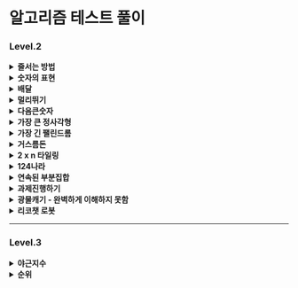 # 알고리즘 테스트 풀이 

### Level.2

<details>
  <summary><b>줄서는 방법</b></summary>
  <div markdown="1">
    <ul>
       (2024.07.31)
      <li> 재귀를 이용하면 된다고 생각했지만, 구현을 하지 못함</li>

    public int[] solution(int n, long k) {
      int[] answer = {};
      int[] temp = new int[n];
      total = n;
      for (int i = 1; i <= n; i++) {
          boolean[] visited = new boolean[total];
          DFS(i,visited, temp);
      }
    
        return answer;
    }
      
      public void DFS(int ord, boolean[] visited, int[] temp) {
          if(temp.length==3){
              return;
          }
          for (int i = 1; i <= total ; i++) {
              if (!visited[i - 1]) {
                  // 방문하지 않았다면
                  visited[ord-1] = true;
                  temp[ord-1] = i;
                  DFS(ord++, )
      
              }
          }
      }

✅ 메인 메소드에 루프 존재하지 않음

✅ 방문 여부 메소드는 전역으로 선언한 후, 루프의 순서를 담음 (≠ 깊이)

✅ 변수로 넘기는 것은 depth (배열의 순서가 됨)

☑️ 깊이가 총 길이랑 같은 경우 return 

☑️ 찾는 순서라면 그땐 answer 에 담아주고 끝냄

    public int[] solution(int n, long k) {
      answer = new int[n];
      int[] temp = new int[n];
      visited = new boolean[n]; // 방문한 배열은 전역으로 설정
      DFS(0,temp, k);
      return answer;
    }
    public void DFS(int ord, int[] temp, long k) {
      if(ord == temp.length){
          // 가장 마지막 깊이까지 옴
          cnt++; // 조건에 만족하는 배열의 개수 더해주기 
          if (cnt == k) {
              // 해당하는 순서라면
              for (int i = 0; i < temp.length; i++) {
                  answer[i] = temp[i];
              }
          }
          return;
      }
      for (int i = 0; i < temp.length ; i++) {
          if (!visited[i]) {
              // 방문하지 않았다면
              visited[i] = true;
              temp[ord] = i+1;// 깊이 대로 값이 바뀌어 넣어짐 
              DFS(ord + 1, temp, k);
              visited[i] = false;
    
          }
      }
    }

  이렇게 하면 시간초과 발생함 
  </ul>
  </div>
</details>

<details>
  <summary><b>숫자의 표현</b></summary>
  <div markdown="1">
    <ul>
       (2024.08.07)
      <li>Trial_1 문제에 나와있는 걸 그대로 코드에 구현함 </li>

    int givenNum = 0;
    int answer = 0;
    boolean numberOne = false;
    public int solution(int n) {
        givenNum = n;
        answer = 0;
        // 더해서 해당 값이 나오는 경우의 수를 구함
        // 연속해서 값을 더하려면 일단 무조건 그 숫자의 절반 값은 확보함
        // 그 다음 가능성은 그 절반 값보다 작은 경우
        // -> 그때의 값이 1보다 작으면 끝
        // 그 값이 n 이 되면 더하고, n보다 크면 넘어감
        // -> 1까지 내려오면 더이상 더 할 수 없는 옵션 없음
    
        if (n <= 2) {
            // 1경우만 존재함
            return 1;
        }
    
        int half = n/2;
        if (n % 2 != 0) {
            half += 1; // 1개 더함
        }
    
        for (int i = half; i >=1 ; i--) {
            sum(i);
            if (numberOne) {
                // 끝까지 온 경우 끝내야함
                break;
            }
        }
        return answer+1;
    }
    
    private void sum(int i) {
        int total = i;
        int idx = 1;
    
        while (total + (i-idx) <= givenNum) {
            if (i-idx == 1) {
                // 끝까지 왔다는 것
                numberOne = true;
            }
            // 합이 주어진 숫자보다 작을 때까지 더함
            total += (i-idx);
            if (total == givenNum) {
                // 연속된 합이 같을 때임
                answer++;
                return; // 루프 빠져서 다시 돌아감
            }
            idx++;
        }
    
    }

✅ 반으로 먼저 쪼갠 후에, 하나씩 빼면서 루프를 돌리는 로직 

✅ 말그대로 하나씩 돌리기 때문에 -> 시간 초과 발생함 

☑️ 정수론 정리 : 주어진 수의 홀수 약수의 개수와 같다 


    public int solution(int n) {
        int answer = 0;

        for(int i = 1; i <= n; i+=2){
            if(n % i == 0) answer++;
        }   

        return answer;
    }

  </ul>
  </div>
</details>


<details>
  <summary><b>배달</b></summary>
  <div markdown="1">
    <ul>
       (2024.08.19)
      <li>Trial_1 DFS로 depth를 주고, 끝까지 탐색하는 방법 생각,,, 그러나 완결을 못냄 </li>

    public int solution(int N, int[][] road, int K) {
        int answer = 0;
        // 각각 모든 조합을 넣을 수 있는 배열 생성
        int[][] directions = new int[N+1][N+1];
        for (int[] each : road) {
            directions[each[0]][each[1]] = each[2];
            directions[each[1]][each[2]] = each[2];
        }

        for (int i = 1; i <= N ; i++) { // level
            for (int j = 1; j <= N; j++) { // row
                if (directions[i][j] == 0) {
                    continue; // 값이 없으면 건너띄고
                }else{
                    DFS(i, j, directions[i][j]);
                }
            }
        }


        return answer;
    }



    public int solution(int N, int[][] road, int K) {
        int answer = 1;
        // 1번에서 시작하면, 1번 마을은 무조건 방문 가능
        ArrayList<ArrayList<Node>> list = new ArrayList<>();
        for (int i = 0; i <= N; i++) {
            // 빈 공간을 만듦
            list.add(new ArrayList<>());
        }

        for (int i = 0; i < road.length; i++) {
            // Node들의 list가 list의 값임
            list.get(road[i][0]).add(new Node(road[i][0], road[i][1], road[i][2]));
            list.get(road[i][1]).add(new Node(road[i][1], road[i][0], road[i][2]));
            // 양쪽에 모두 다 같은 2의 값을 넣어줌
        }

        Queue<Node> queue = new LinkedList<>();
        int[] visited = new int[N + 1];
        for (int i = 2; i < visited.length; i++) {
            visited[i] = Integer.MAX_VALUE;
            // 방문 배열을 모두 max의 값으로 집어넣음
        }
        // 처음 값을 담음
        queue.addAll(list.get(1));

        // 반복 - DFS
        while (!queue.isEmpty()) {
            Node n = queue.poll();
            if (visited[n.x] <= visited[n.y] + n.v) {
                // 여기서 왜 y + v를 하는 건지?
                continue;
            }
            visited[n.x] = visited[n.y] + n.v;
            queue.addAll(list.get(n.x));
        }
        for (int i = 2; i < visited.length; i++) {
            if (visited[i] <= K) {
                answer++;
            }
        }
        return answer;
    }


    static class Node {
        int x, y, v;

        public Node(int x, int y, int v) {
            this.x = y;
            this.y = x;
            this.v = v;
        }
    }

  </ul>
  </div>
</details>

<details>
  <summary><b>멀리뛰기</b></summary>
  <div markdown="1">
    <ul>
       (2024.08.27)
      <li>Trial_1 2로 나눈 몫과 그 외에 1들의 경우의 수 곱 </li>

    public long solution(int n) {
        long answer = 0;
        int divide = n/2;
        int total = 0;
        for (int i = 0; i <= divide; i++) {
            System.out.println("total : " + total);
            total += ((n-2*i)*i+1);
        }
        answer = total%1234567;

        return answer;
    }

☑️ 처음 몇가지 사례는 성공하지만, 나머지 사례는 에러    
✅ 실제로 값을 만들필요 없음    
✅ 경우의 수가 중요한 것 (앞 + 앞앞 = 현재): 피보나치 수열     

    public long solution(int n) {
        long[] answer = new long[2001];
        answer[1] = 1;
        answer[2] = 2;
        for (int i = 3; i < 2001; i++) {
            answer[i] = (answer[i-1]+answer[i-2])%1234567;
        }
        return answer[n];
    }

  </ul>
  </div>
</details>
<details>
  <summary><b>다음큰숫자</b></summary>
  <div markdown="1">
    <ul>
       (2024.09.10)
      <li>Trial_1 단순하게 loop를 돌린 후 2진수/값비교 </li>

    public int solution(int n) {
        String currentBi = Integer.toBinaryString(n);
        long cntI = currentBi.chars().filter(value -> value == '1').count();

        for (int i = n+1; i <= 1000000; i++) {
            String loopBi = Integer.toBinaryString(i);
            long loopI = loopBi.chars().filter(value -> value == '1').count();

            if (loopI == cntI) {
                return i;
            }
        }
        return n;
    }
☑️ 효율성에서 에러가 뜸     
✅ Integer.bitCount 라는 내장함수를 이용하여 시간을 단축    

    int cntI = Integer.bitCount(n);

    while (true) {
        n++;
        if (cntI == Integer.bitCount(n)) {
            return n;
        }
    }

  </ul>
  </div>
</details>
<details>
  <summary><b>가장 큰 정사각형</b></summary>
  <div markdown="1">
    <ul>
       (2024.09.10)
      <li>Trial_1 1이 나올때 startIdx와 endIdx를 가지고 다시 루프 돌리는 메서드 </li>

     public int solution(int [][]board) {
        int answer = 1;

        // 연결된 1이 가로로 1이 연속된 경우 오른쪽 값을 기억함 , 시작과 끝 기억 (몇개인지)
        // 1 1 , 1 2
        // 따로 메소드
        // 왼쪽+1 ( 몇개 -1)  / 시작과 끝 1이다

        for (int j = 0; j < board.length; j++) {
            // 2차원 배열 1로우씩 뺌
            int startIdx = 0;
            int endIdx = 0;
            for (int i = 0; i < board[j].length; i++) {
                if (board[j][i] == 1 && startIdx == 0) {
                    // 가장 처음
                    startIdx = i;
                }
                if (board[j][i] == 1 && startIdx != 0) {
                    // 그 다음부턴 끝에 값으로
                    endIdx = i;
                }
            }

            // 아래로 더이상 내려갈 수가 없는 경우 (가로>세로)
            int continueOne = endIdx - startIdx;
            if (continueOne > board[0].length - j) {
                continue;
            }else{
                // 확인 메소드 호출
                int tmp = check(startIdx, endIdx, answer, board, j);
                answer = Math.max(tmp * tmp, answer * answer);
            }

        }
        return answer;
    }

    private int check(int startIdx, int endIdx, int answer, int[][] board, int rowIdx) {

        for (int i = rowIdx + 1; i < board.length; i++) {
            // 세로
            for (int j = startIdx; j <= endIdx; j++) {
                // 가로
                if (board[i][j] != 1) {
                    // 하나라도 1이 아니면 예외 케이스
                    return 1;
                }
            }
        }
        return endIdx-startIdx;

    }
☑️ 방법 측면에서 잘 못 된 듯      
✅ 빈 2차원 배열을 만들고, 각 배열의 값에 넓이를 넣어주는 방법   

        int answer = 1;
        int[][] map = new int[board.length][board[0].length];
        // 하나 더 크게 해서 만듦

        int maxLen = 0;

        for (int i = 1; i <= board.length; i++) {
            for (int j = 1; j <= board[0].length; j++) {
                if (board[i - 1][j - 1] != 0) {
                    int min = Math.min(Math.min(map[i - 1][j], map[i][j - 1]), map[i - 1][j - 1]);
                    // 대각선, 왼, 위 값이 1이면 정사각형
                    map[i][j] = min + 1;
                    // board에 해당하는 현재 위치 

                    maxLen = Math.max(maxLen, min + 1);
                }
            }    
        }
    return maxLen*maxLen;

  </ul>
  </div>
</details>
<details>
  <summary><b>가장 긴 팰린드롬</b></summary>
  <div markdown="1">
    <ul>
       (2024.10.08)
      <li>Trial_1 1이 나올때 startIdx와 endIdx를 가지고 다시 루프 돌리는 메서드 </li>

       public int solution(String s)
        {
            int answer = 1;
    
            if (s.length() == 1) {
                return 1;
            } else if (s.length() == 2) {
                if (s.charAt(0) == s.charAt(1)) {
                    return 2;
                }else{
                    return 1;
                }
            }
    
            // 3이상
            int divide = s.length() / 2;
            
            // 앞으로 비교 
            for (int i = divide; i >0 ; i--) {
                int tmp = check(i, s);
                answer = Math.max(answer, tmp);
                
                // divide 위치 바뀜 
            }
            if (answer == s.length()) {
                // 가장 최대값
                return answer;
            }
            // 뒤로 비교 
            for (int i = divide+1; i < s.length()-1; i++) {
                int tmp = check(i, s);
                answer = Math.max(answer, tmp);
            }
            return answer;
        }
    
        private int check(int index, String s) {
            int i = 1;
            int answer = 1;
            while (index - i > 0 && index < s.length()) {
                if (s.charAt(index - 1) == s.charAt(index + 1)) {
                    answer += 2;
                    i++;
                }else{
                    break;
                }
            }
            return answer;
        }
☑️ 최대값을 구하는 것이기 때문에 우선 반으로 나누어서 반에서 시작한 후 왼쪽(1까지만) 오른쪽(길이 -1) 으로 탐색  
☑️ 홀수 일 때 나눈 몫에서 시작 / 짝수 일 때 몫과 몫 -1 에서 시작 => 앞과 뒤의 숫자를 비교한 후, 같으면 그 더하고 다르면 빠져나옴 그 다음 인덱스로
<br>
✅ 맨앞, 맨끝에서 포인트를 잡고  
✅ 값이 다르면 앞에서 한개씩 줄이고 -> 뒤에서 한개씩 줄이고<br> 
✅ 값이 같으면 같은 루프에서 앞, 뒤에서 한개씩 줄여가며 범위를 줄임    

        public int solution(String s)
        {
            int answer = 1;
            int n = s.length();
            loop:
            for (int i = n; i >= 1; i--) {
                // 가장 긴 길이부터
                for (int j = 0; j <= n - 1; j++) {
                    // 가장 작은 길이
                    boolean flag = true;
                    int start = j; // 시작 인덱스
                    int end = j+i-1; // 끝 인덱스
    
                    while (start < end) {
                        if (s.charAt(start) != s.charAt(end)) {
                            // 같을 때까지 반복
                            flag = false;
                            break; // while을 빠져나감
                        }
                        start++;
                        end--;
                    }
                    if (flag) {
                        answer = i;
                        break loop;
                    }
                }
            }
            return answer;
        }

  </ul>
  </div>
</details>
<details>
  <summary><b>거스름돈</b></summary>
  <div markdown="1">
    <ul>
       (2024.10.14)
      <li>Trial_1 문제에 나와있는 걸 그대로 코드에 구현함 </li>

    public int solution(int n, int[] money) {

        // 몫과 나머지를 구하고
        // 몫이 1일 때까지 같은 메서드를
        for (int i = money.length - 1; i >= 0; i--) {
            // money에 있는 값은 n보다는 작거나 같아야 함
            if (money[i] > n) {
                continue;
            }

            // 같은 수라면 더하고 패스
            if (money[i] == n) {
                answer++;
                continue;
            }

            // 작은 수
            // 몫
            int share = n / money[i]; // 2
            // 나머지를 구함
            int rest = n % money[i]; // 1

            // 나머지가 money 배열에 존재하는지
            // 1 ~ share 만큼 곱해가면서 확인
            check(share, rest, i, money, n);

        }




        return answer;
    }

    private void check(int share, int rest, int currentIdx, int[] money, int n) {
        for (int i = 1; i <= share; i++) {
            // 배수로 값을 만들어봄
            int temp = money[currentIdx] * i;


        }
    }

☑️ 나머지가 나오고 그 나머지로 값을 구할 수 있는지의 로직이 반복되는 것 같은데, 이 부분을 공통코드로 못 빼놓겠음  

✅ 동적계획법  


    private int[][] dp;

    public int solution(int n, int[] money) {
        // 2차원 배열에서 돈의 개수 X 나와야 하는 금액
        // 자기 자신이 나올 때 1 추가
        dp = new int[money.length][n + 1]; // 해당 금액이 표에 나와야하기 때문
        for (int i = 1; i <= money.length; i++) {
            for (int j = 0; j <= n; j++) { // 가로로 가는 개념임
                if (j == 0) {
                    dp[i][j] = 1; // 맨 첫번 째 열은 1로 초기화
                } else if (j - money[i - 1] >= 0) {
                    // 돈보다 작거나 같은 경우
                    dp[i][j] = (dp[i-1][j] + dp[i][j-money[i-1]])%10000007;
                }else{
                    dp[i][j] = dp[i - 1][j];
                }
            }
        }
        return dp[money.length][n];
    }

  </ul>
  </div>
</details>
<details>
  <summary><b>2 x n 타일링</b></summary>
  <div markdown="1">
    <ul>
       (2024.10.16)
      <li>Trial_1  </li>

    public int solution(int n) {
          int answer = 0;
          int twoCnt = 0;
          int plus = 1;
          if (n % 2 == 0) {
              // 짝수일 때
              plus = 2;
          }
  
          while (2 * twoCnt <= n) {
              int tmp = twoCnt * (n-(2*twoCnt));
              if (tmp == 0) {
                  answer += 1;
              }else{
                  answer += tmp + plus;
              }
              twoCnt++;
          }
          return answer;
      }

☑️ 규칙을 못 찾겠음 

✅ DP 알고리즘 - 이전전 + 이전 의 개수를 합하면 = 현재  


    public int solution(int n) {
        int answer = 0;
        int[] dp = new int[n + 1];
        dp[1] = 1;
        dp[2] = 2;

        for (int i = 3; i <= n; i++) {
            dp[i] = (dp[i - 1] + dp[i - 2]) % 10000007;
        }
        return answer;
    }

  </ul>
  </div>
</details>
<details>
  <summary><b>124나라</b></summary>
  <div markdown="1">
    <ul>
       (2024.10.16)
      <li>Trial_1 규칙 발견 못함  </li>

    public String solution(int n) {
        String answer = "";
        String[] numbers = {"4", "1", "2"};

        // 3으로 우선 나눈 후
        // 나머지는 뒤에 붙여주고 앞자리는 루프
        // 나머지가 0인 경우 4
        int num = n;
        // 가장 끝 자리수
        while (num > 0) {
            // 계속해서 이어 붙임
            int remain = num % 3; // 나머지
            num /= 3;// 몫
            if (remain == 0) {
                num--;
            }
            answer = numbers[remain] + answer;

        }
        return answer;
    }

☑️ 나머지와 몫을 통해 규칙을 찾음, 나머지가 0인 경우 기존 숫자를 -1 한 값으로 다시 계산 

  </ul>
  </div>
</details>
<details>
  <summary><b>연속된 부분집합</b></summary>
  <div markdown="1">
    <ul>
       (2024.10.23)
      <li>Trial_1 단순한 이중 루프 돌림</li>
      
☑️ 시작과 끝점을 이중 루프를 돌려서 끝-시작 의 길이를 계속해서 현행화 해서 짧은 값 리턴 

☑️ 모든 sequence를 끝까지 돌려야 하므로 시간초과 에러가 뜸 

    public int[] solution(int[] sequence, int k) {
        int[] answer = new int[2];
        int[] temp = new int[2];
        int length = Integer.MAX_VALUE;
        for (int i = 0; i < sequence.length; i++) {
            int value = sequence[i];
            if (value == k) {
                answer[0] = i;
                answer[1] = i;
                return answer;//최단
            }

            for (int j = i + 1; j < sequence.length; j++) {
                value += sequence[j];
                if (value == k) {
                    if (length > j - i) {
                        length = j - i;
                        temp[0] = i;
                        temp[1] = j;
                        answer = temp;
                    }
                }
            }
        }
        return answer;
    }
☑️ 기존 답을 참고 하였으나, index boundary exception 뜸 
        
    public int[] solution(int[] sequence, int k) {
        int leftIdx = 0; // 시작
        int rightIdx = 0; // 끝
        int curSum = sequence[0];

        int length = sequence.length;
        List<Integer> list = new ArrayList<>();
        // 합이 같은 연속된 값들이 여러개일 수가 있기 때문에 list

        while (true) {
            if (curSum == k) {
                // 합이 같을 떄
                list.add(leftIdx);
                list.add(rightIdx);
            }

            if (list.size() == 4) {
                // 2. 합이 같은 값이 복수다
                // 길이가 짧은 것이 답이다
                if (list.get(1) - list.get(0) < list.get(3) - list.get(2)) {
                    // 앞으로 당겨짐
                    list.remove(2);
                    list.remove(2);
                } else if (list.get(1) - list.get(0) > list.get(3) - list.get(2)) {
                    // 맨 앞엔 것을 빼면 또 앞으로 당겨짐
                    list.remove(0);
                    list.remove(0);
                }else{
                    // 길이도 같다면 먼저
                    list.remove(2);
                    list.remove(2);
                }
            }
            if (leftIdx == length && rightIdx == length) {
                // 가장 끝
                break;
            }

            if (curSum <= k && rightIdx < length) {
                // 아직 갈 떄가 남음
                rightIdx++;
                // 한칸 더 가봄
                curSum += sequence[rightIdx];
            }else{
                // 부분합이 넣어가거나 더이상 오른쪽으로 이동이 안되는 경우
                if (leftIdx < length) {
                    curSum -= sequence[leftIdx];
                    leftIdx++;
                }
            }
        }
        return new int[]{list.get(0), list.get(1)};
    }

✅ **두 포인터**를 잡고, 끝으로 가는 for 문을 만들어봄 
      
✅ while문 현재의 합이 주어진 값보다 큰 경우 -> 왼쪽 포인터를 한칸씩 이동하고 값 제외

       
      int[] answer = new int[2];
      int leftIdx = 0; // 시작
      int curSum = 0;
      int curSize = sequence.length;

      for (int rightIdx = 0; rightIdx < sequence.length; rightIdx++) {
          curSum += sequence[rightIdx];
          while (rightIdx < sequence.length && curSum > k) {
              // 왼쪽에서 뒤로 이동함
              curSum -= sequence[leftIdx];
              leftIdx++;
          }
          if (curSum == k) {
              // 찾으려고 하는 값
              if (curSize > rightIdx - leftIdx) {
                  curSize = rightIdx - leftIdx;
                  answer[0] = leftIdx;
                  answer[1] = rightIdx;
              }
          }
      }

      return answer;
  </ul>
  </div>
</details>
<details>
  <summary><b>과제진행하기</b></summary>
  <div markdown="1">
    <ul>
       (2024.10.28)
      <li>Trial_1 대기 Queue를 만들어서 시작과 종료일시를 비교하는 로직 </li>
      ☑️ NullPointerException

    public class Solution2 {
      public String[] solution(String[][] plans) {
          String[] answer = new String[plans.length];
  
          // 순서를 변경해줄 예정이므로 linkedlist
          List<Assignment> list = new ArrayList<>();
  
          // 재조립
          for (String[] plan : plans) {
              String[] separated = plan[1].split(":");
              long startHour = Long.valueOf(separated[0]) * 60 + Long.valueOf(separated[1]);
              // 시작 시간 변환
              Assignment assignment = new Assignment(plan[0], startHour, startHour + Long.valueOf(plan[2]));
              list.add(assignment);
          }
  
          // 시작 시간 순으로 정렬
          Collections.sort(list, new StartComprator());
  
          // 대기 큐
          Queue<Assignment> queue = new LinkedList<>();
          for (Assignment assign : list) {
              queue.add(assign);
          }
          int idx = 0;
          // 시작
          while (!queue.isEmpty()) {
              Assignment currentAssign = queue.poll();
              // 현재 assginment 정보
  
              if (currentAssign.getEnd() > queue.peek().getStart()) {
                  // next의 시작이 curr end 보다 작으면 next가 시작임
                  // next의 값을 집어넣음
                  queue.add(currentAssign);
                  // 현재 하고 있는 값을 queue에서 뺴서 집어넣음
              }else{
                  answer[idx] = currentAssign.getSubject();
                  idx++;
              }
          }
          return answer;
      }
  
      class Assignment {
          private String subject;
          private long start;
          private long end;
  
          public Assignment(String subject, long start, long end) {
              this.subject = subject;
              this.start = start;
              this.end = end;
          }
  
          public String getSubject() {
              return subject;
          }
  
          public long getStart() {
              return start;
          }
  
          public long getEnd() {
              return end;
          }
      }
  
      class StartComprator implements Comparator<Assignment> {
          @Override
          public int compare(Assignment o1, Assignment o2) {
              if (o1.getStart() < o2.getStart()) {
                  return 1;
              } else if (o1.getStart() > o2.getStart()) {
                  return -1;
              }
              return 0;
          }
        }
    }

☑️ 남아있는 과제가 있는 경우, 가장 먼저 집어넣진 값 부터 실행된다는 것을 간과함 
      
☑️ Stack 만들어서 구현하고, 시간 변환도 메서드로 따로 빼서 정의함 


    public String[] solution(String[][] plans) {
        // 잠시 멈춘 과제가 있으면 -> 최근에 멈춘 것 부터 진행 (Stack)

        String[] answer = new String[plans.length];
        int idx = 0;
        LinkedList<Assignment> tasks = new LinkedList<>();
        for (String[] plan : plans) {
            tasks.offer(new Assignment(plan[0], convertToMinute(plan[1]), Integer.parseInt(plan[2])));
        }
        // 정렬
        tasks.sort((o1, o2) -> o1.start - o2.start);
        
        // 남은 일
        Stack<Assignment> stopTasks = new Stack<>();

        Assignment currentAssign = tasks.poll();
        int time = currentAssign.start;

        while (!tasks.isEmpty()) {
            // 과제 돌림 
            // 시작 시간 + 남아있는 시간  = 총 업무 시간 
            time += currentAssign.left;
            // 그 다음 일
            Assignment next = tasks.peek();

            if (time > next.start) {
                // 해당 일감 초과 함
                currentAssign.left = time - next.start; // 남은시간
                stopTasks.push(currentAssign); // 남은 일 
            } else {
                answer[idx] = currentAssign.subject;
                idx++;
                if (!stopTasks.empty()) {
                    // 남아있는게 있으면 ** 우선 남아있는 것 우선 
                    currentAssign = stopTasks.pop();
                    continue;
                }
            }
            currentAssign = tasks.poll(); // while 문 바깥에서 설정했으므로 
            time = currentAssign.start;
        }
        
        // 마지막 과제 
        answer[idx] = currentAssign.subject;
        
        // 마지막 남아있는 과제들 싹 집어넣음
        while (!stopTasks.isEmpty()) {
            answer[idx] = stopTasks.pop().subject;
            idx++;
        }
        
        return answer;
    }

    class Assignment {
        private String subject;
        private int start;
        private int left;

        public Assignment(String subject, int start, int left) {
            this.subject = subject;
            this.start = start;
            this.left = left;
        }
    }

    private int convertToMinute(String time) {
        String[] t = time.split(":");
        return Integer.parseInt(t[0]) * 60 + Integer.parseInt(t[1]);
    }

  </ul>
  </div>
</details>
<details>
  <summary><b>광물캐기 - 완벽하게 이해하지 못함 </b></summary>
  <div markdown="1">
    <ul>
       (2024.11.15)
      <li>Trial_1 picks에 조합에 따라 광물을 만났을 때 소모되는 체력을 더하고, 그 최소값을 반납  </li>
      ☑️ picks의 조합을 구하는 방법을 모르겠음 
        
      public int solution(int[] picks, String[] minerals) {
        pick 에서 숫자가 넘겨짐
        int answer = Integer.MAX_VALUE;
        String[] tools = new String[3];

        // 경우의 수를 넣은 배열 (총 6개)


        // 현재 피로도
        int currentTired = 0;

        for (int i = 0; i < picks.length; i++) {
            // bfs (3개까지 갔을 때 check function level,
            bfs(0, i, tools);

        }

        answer = Math.min(answer, currentTired);

        return answer;
    }

    private void bfs(int level, int index, String[] tools) {
        if (level > 3) {
            // 최종 단계까지 옴
            return;
        }
        Queue<Integer> queue = new LinkedList<>();

        queue.add(index);
        // 첫번쨰 인덱스를 담았음

        while (queue.isEmpty()) {
            String currentPicksPower = "";
            int currentIdx = queue.poll();

            if (index == 0) {
                currentPicksPower = "diamond";
            } else if (index == 1) {
                currentPicksPower = "iron";
            } else{
                currentPicksPower = "stone";
            }
            tools[level] = currentPicksPower;
        }
    }

    private int check (int currentPick, String currentPicksPower) {
        for (int i = 0; i < minerals.length; i++) {
            String mineral = minerals[i];
            while (currentPick > 0) {
                if (currentPicksPower.equals("diamond")) {
                    currentTired++; // 1만 추가

                } else if (currentPicksPower.equals("iron")) {
                    if (mineral.equals("diamond")) {
                        currentTired += 5;
                    }else{
                        currentTired++;
                    }
                }else{
                    if (mineral.equals("diamond")) {
                        currentTired += 25;
                    } else if (mineral.equals("iron")) {
                        currentTired += 5;
                    }else{
                        currentTired++;
                    }
                }
            }
            currentPick--;
        }
    }

☑️ 미네랄을 중심으로 for문 + 5개씩 같은 걸로만 캔다고 생각하고 section 2차원 배열 생성 
      
☑️ 돌을 중심으로 피로도 높은 순서대로 정렬 (** 이해가 안됨 **)   


    static int[][] section;
    public int solution(int[] picks, String[] minerals) {
        int answer = 0;

        // 최소한의 피로도 (모든게 다아이몬드로만 채취 가능 vs 도구의 종류에 맞게 광물이 있을 경우)
        int cnt = Math.min(minerals.length / 5 + 1, picks[0] + picks[1] + picks[2]);

        section = new int[cnt][3]; // 5개씩 묶어서 picks 안에 있는 광물별 피로도
        int dp=0, ip=0, sp = 0;
        int idx = 0;

        // 곡괭이 개수 만큼 세기
        for (int i = 0; i < minerals.length; i += 5) {
            if(i/5==cnt){
                break;
            }
            for (int j = i; j < i + 5; j++) {
                String m = minerals[j];
                if(m.equals("diamond")){
                    dp += 1;
                    ip += 5;
                    sp += 25;
                }
                else if(m.equals("iron")){
                    dp += 1;
                    ip += 1;
                    sp += 5;
                }
                else{
                    dp += 1;
                    ip += 1;
                    sp += 1;
                }
                if (j == minerals.length - 1) {
                    break;
                }
            }

            // 각각 미네랄 5개씩 쪼갠 후 모든 걸 한 광물씩
            section[i / 5][0] = dp;
            section[i / 5][1] = ip;
            section[i / 5][2] = sp;
            dp = ip = sp = 0; // 초기화
        }

        // [이해 안됨] 돌로 캤을 때 피로도가 가장 높은 순으로 내림차순
        Arrays.sort(section, (o1, o2) -> o2[2] - o1[2]);

        // 다이아 -> 철 -> 돌로 순서대로 캠
        for (int i = 0; i < cnt; i++) {
            if (picks[0] != 0) {
                // 다이아로 캠
                answer += section[i][0];
                picks[0]--; // 하나 제외 시킴 (5개까지)
            } else if (picks[1] != 0) {
                answer += section[i][1];
                picks[1]--;
            } else if (picks[2] != 0) {
                answer += section[i][2];
                picks[2]--;
            }
        }
        return answer;
    }

  </ul>
  </div>
</details>
<details>
  <summary><b>리코챗 로봇 </b></summary>
  <div markdown="1">
    <ul>
       (2024.11.15)
      <li>Trial_1 dfs 메서드를 만들어서 상하좌우 이동, 조건에 만족하면 return / 더 이동할 수 있으면 한 방향으로만 이동  </li>

    int[] dx = {-1, 0, 1, 0};
    int[] dy = {0, 1, 0, -1};
    String[][] boardArr;
    int temp = Integer.MAX_VALUE;
    public int solution(String[] board) {
        int answer = -1;
        int rFirstRowIdx = 0;
        int rFristColIdx = 0;

        boardArr = new String[board.length][board[0].length()];

        // 2차원 배열에 담기
        for (int i = 0; i < board.length; i++) {
            String boardStr = board[i];
            for (int j = 0; j < boardStr.length(); j++) {
                // R의 위치
                if (String.valueOf(boardStr.charAt(j)) == "R") {
                    rFirstRowIdx = i;
                    rFristColIdx = j;
                }
                boardArr[i][j] = String.valueOf(boardStr.charAt(j));
            }
        }

        // R의 시점에서 시작함
        // 상하좌우
        dfs(rFirstRowIdx, rFristColIdx, 0);

        if (temp != Integer.MAX_VALUE) {
            return temp;
        }
        return -1;
    }

    private void dfs(int currentRowIdx, int currentColIdx, int count) {

        for (int i = 0; i < 4; i++) {
            int nextRowIdx = currentRowIdx + dx[i];
            int nextColIdx = currentColIdx + dy[i];
            if (boardArr[nextRowIdx][nextColIdx].equals("G")) {
                // 목표 접근
                return;
            }
            while(nextRowIdx>=0 && nextRowIdx<boardArr.length
                    && nextColIdx>=0 && nextColIdx<boardArr[0].length
                    && boardArr[nextRowIdx][nextColIdx] == "."){
                // 같은 방향일 떄
                nextRowIdx += dx[i];
                nextRowIdx += dy[i];
            }
            // 다른 방향일 때 차수 증가
            count ++;
            dfs(nextRowIdx, nextColIdx, count);
            // 한 차례 돌리고 나서 비교
            temp = Math.min(temp, count);
        }
    }
☑️ 최대값을 구하는 것이기 때문에 우선 반으로 나누어서 반에서 시작한 후 왼쪽(1까지만) 오른쪽(길이 -1) 으로 탐색  
☑️ 홀수 일 때 나눈 몫에서 시작 / 짝수 일 때 몫과 몫 -1 에서 시작 => 앞과 뒤의 숫자를 비교한 후, 같으면 그 더하고 다르면 빠져나옴 그 다음 인덱스로
<br>
✅ 맨앞, 맨끝에서 포인트를 잡고  
✅ 값이 다르면 앞에서 한개씩 줄이고 -> 뒤에서 한개씩 줄이고<br> 
✅ 값이 같으면 같은 루프에서 앞, 뒤에서 한개씩 줄여가며 범위를 줄임    

        public int solution(String s)
        {
            int answer = 1;
            int n = s.length();
            loop:
            for (int i = n; i >= 1; i--) {
                // 가장 긴 길이부터
                for (int j = 0; j <= n - 1; j++) {
                    // 가장 작은 길이
                    boolean flag = true;
                    int start = j; // 시작 인덱스
                    int end = j+i-1; // 끝 인덱스
    
                    while (start < end) {
                        if (s.charAt(start) != s.charAt(end)) {
                            // 같을 때까지 반복
                            flag = false;
                            break; // while을 빠져나감
                        }
                        start++;
                        end--;
                    }
                    if (flag) {
                        answer = i;
                        break loop;
                    }
                }
            }
            return answer;
        }

  </ul>
  </div>
</details>

---
### Level.3
<details>
  <summary><b>야근지수</b></summary>
  <div markdown="1">
    <ul>
      (2024.07.31-2024.08.05)
      <li>Trial 1_몫과 나머지를 이용해서 각각 1씩 빼주면, 즉 모든 값이 동일하게 작아져야 거듭제곱의 최소값이 되려나?</li>
      
     public long solution(int n, int[] works) {
        long answer = 0;
        int amount;
        // 제급곱의 합은 모든 수가 가장 작을 때
        // 몫에 대한 값을 배열에 모든 수에게 빼준 후에
        // 나머지 값 그 길이만큼 배열에서 값을 빼주면?
        if (n >= works.length) {
            // 남은 작업량이 각 업무보다 큰 경우
            amount = n / works.length;
        } else {
            amount = 0;
        }
        int rest = n % works.length;

        Arrays.stream(works).map(s -> s - amount);
        for (int i = 0; i < rest; i++) {
            works[i] -= -1;
        }
        answer = Arrays.stream(works).map(s -> s*s).sum();
        return answer;
    }

  💥 답 잘 안나옴</br>
  💥 접근법이 다른 듯 
  <li>Trial 2_주어진 예제만을 생각해서 연산으로 풀려고 했지만, 다른 모든 예제에 대해서 실패가 뜸 </li>
  
      public long solution(int n, int[] works) {
        long answer = 0;
        int amount;
        // 제급곱의 합은 모든 수가 가장 작을 때
        // 몫에 대한 값을 배열에 모든 수에게 빼준 후에
        // 나머지 값 그 길이만큼 배열에서 값을 빼주면?
        Arrays.sort(works); // 큰 값 부터 빼줘야하므로 배열 정렬
        int sum = Arrays.stream(works).sum();

        if (n < sum) {
            // 남은 작업량이 각 업무보다 큰 경우
            amount = n/works.length;
        } else {
            // 남은 작업양이 없음
            return 0;
        }

        if (amount > 0) { // 몫이 존재하면 몫 부터 빼고 나머지 // 존재하지 않으면 나머지만
            for (int i = works.length-1; i >= 0; i--) {
                works[i] -= amount;
            }
        }

        int rest = n%works.length;
        for (int i = works.length-1; i >rest; i--) {
            works[i] -= 1;
        }

        answer = Arrays.stream(works).map(s -> s*s).sum();
        return answer;
    }

  <li>Example_PriorityQueue를 반대로 선언</li>

      public long solution(int n, int[] works) {

        PriorityQueue<Integer> queue = new PriorityQueue<>(Collections.reverseOrder());
        // 높은 숫자 우선

        for (int work : works) {
            queue.add(work);
            // queue에 일을 집어넣음
        }

        for (int i = 0; i < n; i++) {
            int max = queue.poll();
            // 현재의 가장 큰 수
            if (max <= 0) {
                // 가장 큰수가 0이라면 N에서 다 할당 된 것
                break;
            } else {
                // max에 수가 남음
                queue.add(max - 1);
                // 일 하나를 제거하고 넣음
            }
        }

        return sum(queue);
    }

    private long sum(PriorityQueue<Integer> queue) {
        long sum = 0;
        while (!queue.isEmpty()) {
            sum += Math.pow(queue.poll(), 2);
        }
        return sum;
    }
    
  ✅ PriorityQueue로 큰 숫자를 기준으로 정렬함

✅ 가장 큰 숫자가 0이 될때까지 1씩 빼면서 다시 queue 에 담음

✅ 0이 되거나 아니면 n 이 끝날 때까지 반복한 배열의 거듭제곱을 구함
  </ul>
  </div>
</details>

<details>
  <summary><b>순위</b></summary>
  <div markdown="1">
    <ul>
       (2024.08.08)
      <li>Trial_1 문제에 나와있는 걸 그대로 코드에 구현함 </li>

    int givenNum = 0;
    int answer = 0;
    boolean numberOne = false;
    public int solution(int n) {
        givenNum = n;
        answer = 0;
        // 더해서 해당 값이 나오는 경우의 수를 구함
        // 연속해서 값을 더하려면 일단 무조건 그 숫자의 절반 값은 확보함
        // 그 다음 가능성은 그 절반 값보다 작은 경우
        // -> 그때의 값이 1보다 작으면 끝
        // 그 값이 n 이 되면 더하고, n보다 크면 넘어감
        // -> 1까지 내려오면 더이상 더 할 수 없는 옵션 없음
    
        if (n <= 2) {
            // 1경우만 존재함
            return 1;
        }
    
        int half = n/2;
        if (n % 2 != 0) {
            half += 1; // 1개 더함
        }
    
        for (int i = half; i >=1 ; i--) {
            sum(i);
            if (numberOne) {
                // 끝까지 온 경우 끝내야함
                break;
            }
        }
        return answer+1;
    }
    
    private void sum(int i) {
        int total = i;
        int idx = 1;
    
        while (total + (i-idx) <= givenNum) {
            if (i-idx == 1) {
                // 끝까지 왔다는 것
                numberOne = true;
            }
            // 합이 주어진 숫자보다 작을 때까지 더함
            total += (i-idx);
            if (total == givenNum) {
                // 연속된 합이 같을 때임
                answer++;
                return; // 루프 빠져서 다시 돌아감
            }
            idx++;
        }
    
    }



<li>Trial_2 숫자를 비교하는 2차원 배열을 만들어서, 각각 행과 열에 -1, 0, 1 넣음</li>
✅ 그래프 배열을 만들어서 

    int[][] graph = new int[n + 1][n + 1];
      // 배열에 들어간 숫자는 1부터 이므로
      
    for (int[] edge : results) {
        graph[edge[0]][edge[1]] = 1;
        // 이긴 표시
        graph[edge[1]][edge[0]] = -1;
        // 진 표시
    }

✅ 주어진 배열에 1 / 그 반대에 -1

✅ 결과 값이 주어진 배열에 사이에 있는 숫자를 넣어서 같은 값이라면 그 숫자의 승부 결과다 같음을 이용

    for (int i = 1; i <= n; i++) {
    // 도착
      for (int j = 1; j <= n; j++) {
          // 거쳐감
          for (int k = 1; k <= n; k++) {
              // i, j 의 매칭의 결과로 결과가 확정되는 값
              if (graph[i][k] == 1 && graph[k][j] == 1) {
                  graph[i][j] = 1;
                  graph[j][i] = -1;
              }
              if (graph[i][k] == -1 && graph[k][j] == -1) {
                  graph[i][j] = -1;
                  graph[j][i] = 1;
              }
  
          }
        }
    }


✅ 한 행의 0이 아닌 모든 결과 값이 있는 경우 → 순위가 정해지는 경우 

    for (int i = 1; i <= n ; i++) {
      int cnt = 0;
      for (int j = 1; j <= n; j++) {
          if (graph[i][j] != 0) {
              cnt++;
          }
      }
      if (cnt == n - 1) {
          answer++;
      }
    }



  </ul>
  </div>
</details>

